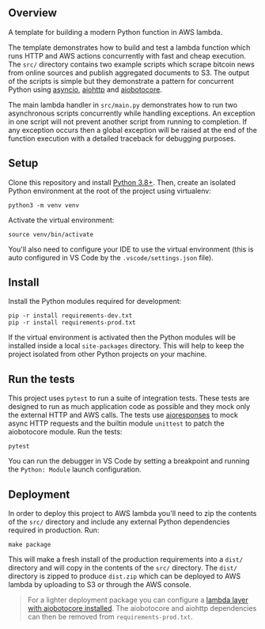 ## Overview

A template for building a modern Python function in AWS lambda. 

The template demonstrates how to build and test a lambda function which runs HTTP and AWS actions concurrently with fast and cheap execution. The `src/` directory contains two example scripts which scrape bitcoin news from online sources and publish aggregated documents to S3. The output of the scripts is simple but they demonstrate a pattern for concurrent Python using [asyncio](https://docs.python.org/3/library/asyncio.html), [aiohttp](https://docs.aiohttp.org/en/stable/) and [aiobotocore](https://github.com/aio-libs/aiobotocore). 

The main lambda handler in `src/main.py` demonstrates how to run two asynchronous scripts concurrently while handling exceptions. An exception in one script will not prevent another script from running to completion. If any exception occurs then a global exception will be raised at the end of the function execution with a detailed traceback for debugging purposes. 

## Setup 

Clone this repository and install [Python 3.8+](https://www.python.org/downloads/). Then, create an isolated Python environment at the root of the project using virtualenv:

```
python3 -m venv venv
```

Activate the virtual environment:

```
source venv/bin/activate
```

You'll also need to configure your IDE to use the virtual environment (this is auto configured in VS Code by the `.vscode/settings.json` file).

## Install 

Install the Python modules required for development: 

```
pip -r install requirements-dev.txt
pip -r install requirements-prod.txt
```

If the virtual environment is activated then the Python modules will be installed inside a local `site-packages` directory. This will help to keep the project isolated from other Python projects on your machine. 

## Run the tests

This project uses `pytest` to run a suite of integration tests. These tests are designed to run as much application code as possible and they mock only the external HTTP and AWS calls. The tests use [aioresponses](https://github.com/pnuckowski/aioresponses) to mock async HTTP requests and the builtin module `unittest` to patch the aiobotocore module. Run the tests:

```
pytest
```

You can run the debugger in VS Code by setting a breakpoint and running the `Python: Module` launch configuration. 

## Deployment

In order to deploy this project to AWS lambda you'll need to zip the contents of the `src/` directory and include any external Python dependencies required in production. Run:

```
make package
```

This will make a fresh install of the production requirements into a `dist/` directory and will copy in the contents of the `src/` directory. The `dist/` directory is zipped to produce `dist.zip` which can be deployed to AWS lambda by uploading to S3 or through the AWS console. 

> For a lighter deployment package you can configure a [lambda layer with aiobotocore installed](https://github.com/keithrozario/Klayers/blob/master/deployments/python3.8/arns/eu-west-1.csv). The aiobotocore and aiohttp dependencies can then be removed from `requirements-prod.txt`. 